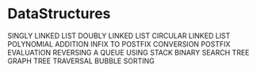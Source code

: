 # DataStructures
SINGLY LINKED LIST
DOUBLY LINKED LIST
CIRCULAR LINKED LIST
POLYNOMIAL ADDITION
INFIX TO POSTFIX CONVERSION
POSTFIX EVALUATION
REVERSING A QUEUE USING STACK
BINARY SEARCH TREE
GRAPH TREE TRAVERSAL
BUBBLE SORTING
